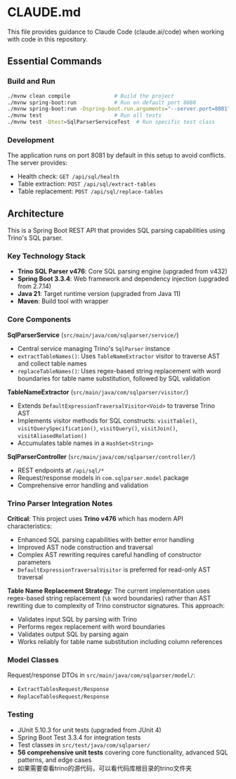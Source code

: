 # CLAUDE.md

This file provides guidance to Claude Code (claude.ai/code) when working with code in this repository.

## Essential Commands

### Build and Run
```bash
./mvnw clean compile              # Build the project
./mvnw spring-boot:run            # Run on default port 8080
./mvnw spring-boot:run -Dspring-boot.run.arguments="--server.port=8081"  # Run on custom port
./mvnw test                       # Run all tests
./mvnw test -Dtest=SqlParserServiceTest  # Run specific test class
```

### Development
The application runs on port 8081 by default in this setup to avoid conflicts. The server provides:
- Health check: `GET /api/sql/health`
- Table extraction: `POST /api/sql/extract-tables`
- Table replacement: `POST /api/sql/replace-tables`

## Architecture

This is a Spring Boot REST API that provides SQL parsing capabilities using Trino's SQL parser.

### Key Technology Stack
- **Trino SQL Parser v476**: Core SQL parsing engine (upgraded from v432)
- **Spring Boot 3.3.4**: Web framework and dependency injection (upgraded from 2.7.14)
- **Java 21**: Target runtime version (upgraded from Java 11)
- **Maven**: Build tool with wrapper

### Core Components

**SqlParserService** (`src/main/java/com/sqlparser/service/`)
- Central service managing Trino's `SqlParser` instance
- `extractTableNames()`: Uses `TableNameExtractor` visitor to traverse AST and collect table names
- `replaceTableNames()`: Uses regex-based string replacement with word boundaries for table name substitution, followed by SQL validation

**TableNameExtractor** (`src/main/java/com/sqlparser/visitor/`)
- Extends `DefaultExpressionTraversalVisitor<Void>` to traverse Trino AST
- Implements visitor methods for SQL constructs: `visitTable()`, `visitQuerySpecification()`, `visitQuery()`, `visitJoin()`, `visitAliasedRelation()`
- Accumulates table names in a `HashSet<String>`

**SqlParserController** (`src/main/java/com/sqlparser/controller/`)
- REST endpoints at `/api/sql/*`
- Request/response models in `com.sqlparser.model` package
- Comprehensive error handling and validation

### Trino Parser Integration Notes

**Critical**: This project uses **Trino v476** which has modern API characteristics:
- Enhanced SQL parsing capabilities with better error handling
- Improved AST node construction and traversal
- Complex AST rewriting requires careful handling of constructor parameters
- `DefaultExpressionTraversalVisitor` is preferred for read-only AST traversal

**Table Name Replacement Strategy**:
The current implementation uses regex-based string replacement (`\b` word boundaries) rather than AST rewriting due to complexity of Trino constructor signatures. This approach:
- Validates input SQL by parsing with Trino
- Performs regex replacement with word boundaries
- Validates output SQL by parsing again
- Works reliably for table name substitution including column references

### Model Classes
Request/response DTOs in `src/main/java/com/sqlparser/model/`:
- `ExtractTablesRequest/Response`
- `ReplaceTablesRequest/Response`

### Testing
- JUnit 5.10.3 for unit tests (upgraded from JUnit 4)
- Spring Boot Test 3.3.4 for integration tests
- Test classes in `src/test/java/com/sqlparser/`
- **56 comprehensive unit tests** covering core functionality, advanced SQL patterns, and edge cases
- 如果需要查看trino的源代码，可以看代码库根目录的trino文件夹